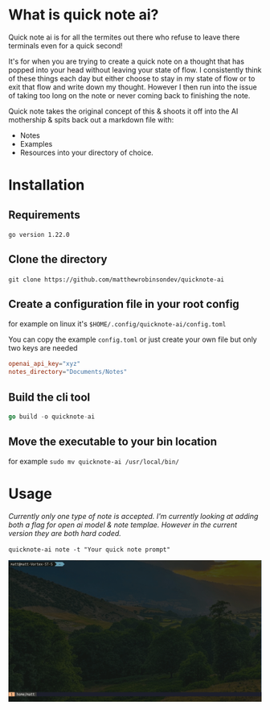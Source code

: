 # What is quick note ai?
Quick note ai is for all the termites out there who refuse to leave there terminals even for a quick second!

It's for when you are trying to create a quick note on a thought that has popped into your head without leaving your state of flow. I consistently think of these things each day but either choose to stay in my state of flow or to exit that flow and write down my thought. However I then run into the issue of taking too long on the note or never coming back to finishing the note.

Quick note takes the original concept of this & shoots it off into the AI mothership & spits back out a markdown file with:
- Notes
- Examples
- Resources
into your directory of choice.

# Installation
## Requirements
`go version 1.22.0`

## Clone the directory
`git clone https://github.com/matthewrobinsondev/quicknote-ai`

## Create a configuration file in your root config
for example on linux it's
`$HOME/.config/quicknote-ai/config.toml`

You can copy the example `config.toml` or just create your own file but only two keys are needed
```toml
openai_api_key="xyz"
notes_directory="Documents/Notes"
```

## Build the cli tool
```go
go build -o quicknote-ai

```

## Move the executable to your bin location
for example
`sudo mv quicknote-ai /usr/local/bin/`

# Usage
*Currently only one type of note is accepted. I'm currently looking at adding both a flag for open ai model & note templae. However in the current version they are both hard coded.*

`quicknote-ai note -t "Your quick note prompt"`

![](https://github.com/matthewrobinsondev/quicknote-ai/blob/master/example-usage.gif)
